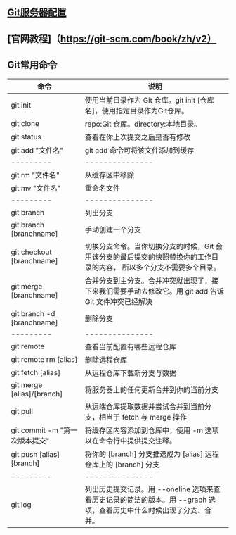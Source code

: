 
## [Git服务器配置](http://weibo.com/GcsSloop)
## [官网教程]（https://git-scm.com/book/zh/v2）

## Git常用命令

命令                            | 说明
--------------------------------|-----------------------------------------------------
git init				        | 使用当前目录作为 Git 仓库。git init [仓库名]，使用指定目录作为Git仓库。
git clone <repo> <directory>	| repo:Git 仓库。directory:本地目录。
git status		        | 查看在你上次提交之后是否有修改
git add "文件名"				          | git add 命令可将该文件添加到缓存
---------	| ---------------
git rm	"文件名"      | 从缓存区中移除
git mv "文件名" 	| 重命名文件 
---------	| ---------------
git branch		        | 列出分支
git branch [branchname]		        | 手动创建一个分支
git checkout [branchname]		        | 切换分支命令。当你切换分支的时候，Git 会用该分支的最后提交的快照替换你的工作目录的内容， 所以多个分支不需要多个目录。
git merge [branchname]		        | 合并分支到主分支。合并冲突就出现了，接下来我们需要手动去修改它。用 git add 告诉 Git 文件冲突已经解决
git branch -d [branchname]		        | 删除分支
---------	| ---------------
git remote		        | 查看当前配置有哪些远程仓库
git remote rm [alias]		        | 删除远程仓库
git fetch [alias]	        | 从远程仓库下载新分支与数据
git merge [alias]/[branch]		        | 将服务器上的任何更新合并到你的当前分支
git pull		        | 从远端仓库提取数据并尝试合并到当前分支，相当于 fetch 与 merge 操作
git commit	-m "第一次版本提交"	   |  将缓存区内容添加到仓库中，使用 -m 选项以在命令行中提供提交注释。
git push [alias] [branch]	        | 将你的 [branch] 分支推送成为 [alias] 远程仓库上的 [branch] 分支
---------	| ---------------
git log		        | 列出历史提交记录。用 --oneline 选项来查看历史记录的简洁的版本。用 --graph 选项，查看历史中什么时候出现了分支、合并。
